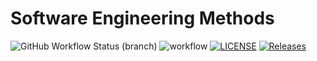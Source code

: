 # Software Engineering Methods
![GitHub Workflow Status (branch)](https://img.shields.io/github/actions/workflow/status/Bhone15/sem/main.yml?branch=develop)
![workflow](https://github.com/Bhone15/sem/actions/workflows/main.yml/badge.svg)
[![LICENSE](https://img.shields.io/github/license/Bhone15/sem.svg?style=flat-square)](https://github.com/Bhone15/sem/blob/master/LICENSE)
[![Releases](https://img.shields.io/github/release/JustinAung46/sem/all.svg?style=flat-square)](https://github.com/JustinAung46/sem/releases)
